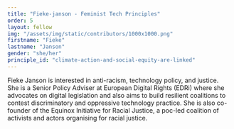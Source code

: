 ```yaml
---
title: "Fieke-janson - Feminist Tech Principles"
order: 5
layout: fellow
img: "/assets/img/static/contributors/1000x1000.png"
firstname: "Fieke"
lastname: "Janson"
gender: "she/her"
principle_id: "climate-action-and-social-equity-are-linked"
---
```


Fieke Janson is interested in anti-racism, technology policy, and justice. She is a Senior Policy Adviser at European Digital Rights (EDRi) where she advocates on digital legislation and also aims to build resilient coalitions to contest discriminatory and oppressive technology practice. She is also co-founder of the Equinox Initiative for Racial Justice, a poc-led coalition of activists and actors organising for racial justice.





